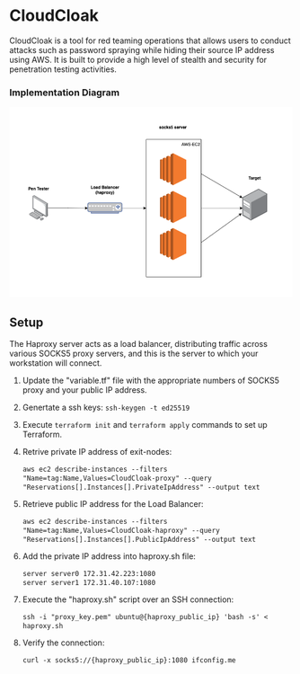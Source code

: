 # CloudCloak

CloudCloak is a tool for red teaming operations that allows users to conduct attacks such as password spraying while hiding their source IP address using AWS. It is built to provide a high level of stealth and security for penetration testing activities.

### Implementation Diagram

![alt text](./docs/images/network.png "Network Diagram")

## Setup

The Haproxy server acts as a load balancer, distributing traffic across various SOCKS5 proxy servers, and this is the server to which your workstation will connect.

1. Update the "variable.tf" file with the appropriate numbers of SOCKS5 proxy and your public IP address.

2. Genertate a ssh keys: `ssh-keygen -t ed25519`

3. Execute `terraform init` and `terraform apply` commands to set up Terraform.

4. Retrive private IP address of exit-nodes:

   ```
   aws ec2 describe-instances --filters "Name=tag:Name,Values=CloudCloak-proxy" --query "Reservations[].Instances[].PrivateIpAddress" --output text
   ```

5. Retrieve public IP address for the Load Balancer:

   ```
   aws ec2 describe-instances --filters "Name=tag:Name,Values=CloudCloak-haproxy" --query "Reservations[].Instances[].PublicIpAddress" --output text
   ```

6. Add the private IP address into haproxy.sh file:

   ```
   server server0 172.31.42.223:1080
   server server1 172.31.40.107:1080
   ```

7. Execute the "haproxy.sh" script over an SSH connection:

   ```
   ssh -i "proxy_key.pem" ubuntu@{haproxy_public_ip} 'bash -s' < haproxy.sh
   ```

8. Verify the connection:

   ```
   curl -x socks5://{haproxy_public_ip}:1080 ifconfig.me
   ```

